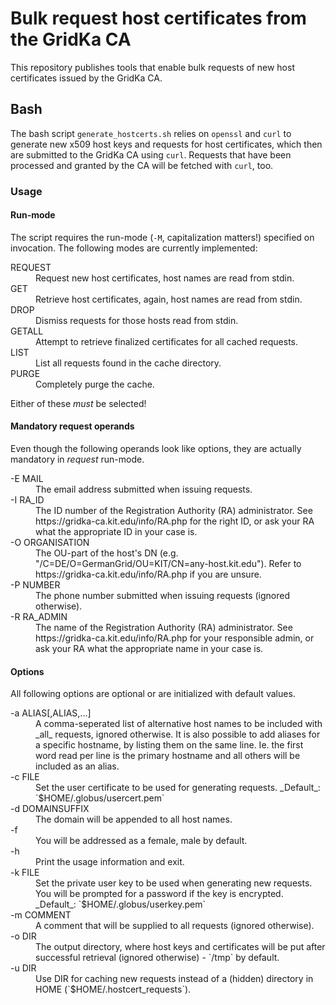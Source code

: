 # Bulk request host certificates from the GridKa CA
This repository publishes tools that enable bulk requests of new host
certificates issued by the GridKa CA.

## Bash
The bash script `generate_hostcerts.sh` relies on `openssl` and `curl`
to generate new x509 host keys and requests for host certificates, which
then are submitted to the GridKa CA using `curl`. Requests that have been
processed and granted by the CA will be fetched with `curl`, too.

### Usage
#### Run-mode
The script requires the run-mode (`-M`, capitalization matters!) specified
on invocation. The following modes are currently implemented:
<dl>
  <dt>REQUEST</dd>
  <dd>Request new host certificates, host names are read from stdin.</dd>
  
  <dt>GET</dt>
  <dd>Retrieve host certificates, again, host names are read from stdin.</dd>
  
  <dt>DROP</dt>
  <dd>Dismiss requests for those hosts read from stdin.</dd>
  
  <dt>GETALL</dt>
  <dd>Attempt to retrieve finalized certificates for all cached requests.</dd>
  
  <dt>LIST</dt>
  <dd>List all requests found in the cache directory.</dd>
  
  <dt>PURGE</dt>
  <dd>Completely purge the cache.</dd>
</dl>

Either of these *must* be selected!

#### Mandatory request operands
Even though the following operands look like options, they are actually
mandatory in _request_ run-mode.
<dl>
  <dt>-E MAIL</dt>
  <dd>The email address submitted when issuing requests.</dd>
  
  <dt>-I RA_ID</dt>
  <dd>
    The ID number of the Registration Authority (RA) administrator. See
    https://gridka-ca.kit.edu/info/RA.php for the right ID, or
    ask your RA what the appropriate ID in your case is.
  </dd>

  <dt>-O ORGANISATION</dt>
  <dd>
    The OU-part of the host's DN
    (e.g. "/C=DE/O=GermanGrid/OU=KIT/CN=any-host.kit.edu"). Refer to
    https://gridka-ca.kit.edu/info/RA.php if you are unsure.
  </dd>

  <dt>-P NUMBER</dt>
  <dd>The phone number submitted when issuing requests (ignored otherwise).</dd>
  
  <dt>-R RA_ADMIN</dt>
  <dd>
    The name of the Registration Authority (RA) administrator. See
    https://gridka-ca.kit.edu/info/RA.php for your responsible admin, or
    ask your RA what the appropriate name in your case is.
  </dd>
</dl>
  
#### Options
All following options are optional or are initialized with default values.

<dl>
  <dt>-a ALIAS[,ALIAS,...]</dt>
  <dd>
    A comma-seperated list of alternative host names to be included
    with _all_ requests, ignored otherwise.
    It is also possible to add aliases for a specific hostname, by listing
    them on the same line. Ie. the first word read per line is the primary
    hostname and all others will be included as an alias.
  </dd>
  
  <dt>-c FILE</dt>
  <dd>
    Set the user certificate to be used for generating requests.
    _Default_: `$HOME/.globus/usercert.pem`
  </dd>
  
  <dt>-d DOMAINSUFFIX</dt>
  <dd>The domain will be appended to all host names.</dd>

  <dt>-f</dt>
  <dd>You will be addressed as a female, male by default.</dd>
   
  <dt>-h</dt>
  <dd>Print the usage information and exit.</dd>
  
  <dt>-k FILE</dt>
  <dd>
    Set the private user key to be used when generating new requests.
    You will be prompted for a password if the key is encrypted.
    _Default_: `$HOME/.globus/userkey.pem`
  </dd>
  
  <dt>-m COMMENT</dt>
  <dd>A comment that will be supplied to all requests (ignored otherwise).</dd>
  
  <dt>-o DIR</dt>
  <dd>
    The output directory, where host keys and certificates will be put after
    successful retrieval (ignored otherwise) - `/tmp` by default.
  </dd>

  <dt>-u DIR</dt>
  <dd>
    Use DIR for caching new requests instead of a (hidden) directory
    in HOME (`$HOME/.hostcert_requests`).
  </dd>
</dl>